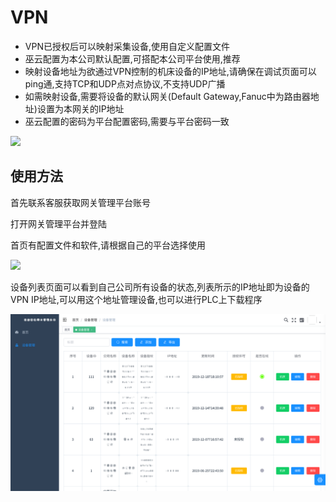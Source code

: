 # VPN

* VPN已授权后可以映射采集设备,使用自定义配置文件
* 巫云配置为本公司默认配置,可搭配本公司平台使用,推荐
* 映射设备地址为欲通过VPN控制的机床设备的IP地址,请确保在调试页面可以ping通,支持TCP和UDP点对点协议,不支持UDP广播
* 如需映射设备,需要将设备的默认网关(Default Gateway,Fanuc中为路由器地址)设置为本网关的IP地址
* 巫云配置的密码为平台配置密码,需要与平台密码一致

![](/img/vpn-1.png)

## 使用方法
首先联系客服获取网关管理平台账号

打开网关管理平台并登陆

首页有配置文件和软件,请根据自己的平台选择使用

![](/img/vpn-2.png)

设备列表页面可以看到自己公司所有设备的状态,列表所示的IP地址即为设备的VPN IP地址,可以用这个地址管理设备,也可以进行PLC上下载程序

![](/img/vpn-3.png)
